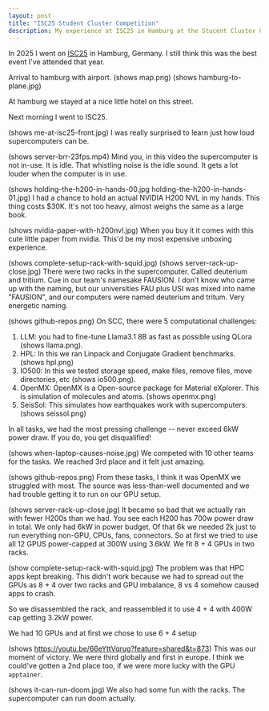 ```yaml
---
layout: post
title: "ISC25 Student Cluster Competition"
description: My experience at ISC25 in Hamburg at the Stucent Cluster Competition.
---
```


In 2025 I went on [ISC25](https://isc-hpc.com/) in Hamburg, Germany. I still think this was the best event I've attended that year.

Arrival to hamburg with airport. 
(shows map.png)
(shows hamburg-to-plane.jpg)

At hamburg we stayed at a nice little hotel on this street.

Next morning I went to ISC25.

(shows me-at-isc25-front.jpg)
I was really surprised to learn just how loud supercomputers can be. 

(shows server-brr-23fps.mp4)
Mind you, in this video the supercomputer is not in-use. It is idle. That whistling noise is the idle sound. It gets a lot louder when the computer is in use.

(shows holding-the-h200-in-hands-00.jpg holding-the-h200-in-hands-01.jpg)
I had a chance to hold an actual NVIDIA H200 NVL in my hands. This thing costs $30K. It's not too heavy, almost weighs the same as a large book. 

(shows nvidia-paper-with-h200nvl.jpg)
When you buy it it comes with this cute little paper from nvidia. This'd be my most expensive unboxing experience. 

(shows complete-setup-rack-with-squid.jpg)
(shows server-rack-up-close.jpg)
There were two racks in the supercomputer. Called deuterium and tritium. Cue in our team's namesake FAUSION. I don't know who came up with the naming, but our universities FAU plus USI was mixed into name "FAUSION", and our computers were named deuterium and tritum. Very energetic naming.


(shows github-repos.png)
On SCC, there were 5 computational challenges:
1. LLM: you had to fine-tune Llama3.1 8B as fast as possible using QLora (shows llama.png).
2. HPL: In this we ran Linpack and Conjugate Gradient benchmarks. (shows hpl.png)
3. IO500: In this we tested storage speed, make files, remove files, move directories, etc (shows io500.png).
4. OpenMX: OpenMX is a Open-source package for Material eXplorer. This is simulation of molecules and atoms. (shows openmx.png)
5. SeisSol: This simulates how earthquakes work with supercomputers. (shows seissol.png)

In all tasks, we had the most pressing challenge -- never exceed 6kW power draw. If you do, you get disqualified!

(shows when-laptop-causes-noise.jpg)
We competed with 10 other teams for the tasks. We reached 3rd place and it felt just amazing. 

(shows github-repos.png)
From these tasks, I think it was OpenMX we struggled with most. The source was less-than-well documented and we had trouble getting it to run on our GPU setup. 

(shows server-rack-up-close.jpg)
It became so bad that we actually ran with fewer H200s than we had. You see each H200 has 700w power draw in total. We only had 6kW in power budget. Of that 6k we needed 2k just to run everything non-GPU, CPUs, fans, connectors. So at first we tried to use all 12 GPUS power-capped at 300W using 3.6kW. We fit 8 + 4 GPUs in two racks.

(show complete-setup-rack-with-squid.jpg)
The problem was that HPC apps kept breaking. This didn't work because we had to spread out the GPUs as 8 + 4 over two racks and GPU imbalance, 8 vs 4 somehow caused apps to crash. 

So we disassembled the rack, and reassembled it to use 4 + 4 with 400W cap getting 3.2kW power. 

We had 10 GPUs and at first we chose to use 6 + 4 setup

(shows https://youtu.be/66eYttVqrug?feature=shared&t=873)
This was our moment of victory. We were third globally and first in europe. I think we could've gotten a 2nd place too, if we were more lucky with the GPU `apptainer`. 

(shows it-can-run-doom.jpg)
We also had some fun with the racks. The supercomputer can run doom actually. 

